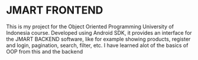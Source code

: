 # JMART FRONTEND

This is my project for the Object Oriented Programming University of Indonesia course. Developed using Android SDK, it provides an interface for the JMART BACKEND software, like for example showing products, register and login, pagination, search, filter, etc. I have learned alot of the basics of OOP from this and the backend
